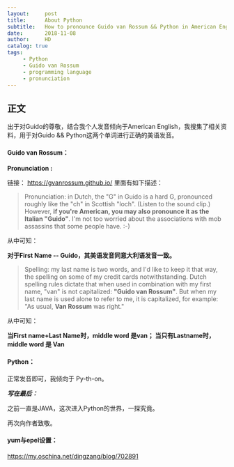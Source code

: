 ```yaml
---
layout:     post
title:      About Python
subtitle:   How to pronounce Guido van Rossum && Python in American English.
date:       2018-11-08
author:     HD
catalog: true
tags:
     - Python
     - Guido van Rossum
     - programming language
     - pronunciation
---
```



## 正文

出于对Guido的尊敬，结合我个人发音倾向于American English，我搜集了相关资料，用于对Guido && Python这两个单词进行正确的美语发音。

#### Guido van Rossum：

**Pronunciation :**

链接： https://gvanrossum.github.io/  里面有如下描述：


>Pronunciation: in Dutch, the "G" in Guido is a hard G, pronounced roughly like the "ch" in Scottish "loch". (Listen to the sound clip.) However, **if you're American, you may also pronounce it as the Italian "Guido"**. I'm not too worried about the associations with mob assassins that some people have. :-)

从中可知：

**对于First Name -- Guido，其美语发音同意大利语发音一致。**



>Spelling: my last name is two words, and I'd like to keep it that way, the spelling on some of my credit cards notwithstanding. Dutch spelling rules dictate that when used in combination with my first name, "van" is not capitalized: **"Guido van Rossum"**. But when my last name is used alone to refer to me, it is capitalized, for example: "As usual, **Van Rossum** was right."

从中可知：

**当First name+Last Name时，middle word 是van； 当只有Lastname时，middle word 是 Van**




#### Python：

正常发音即可，我倾向于 Py-th-on。



***写在最后：***

之前一直是JAVA，这次进入Python的世界，一探究竟。

再次向作者致敬。














#### yum与epel设置：

https://my.oschina.net/dingzang/blog/702891